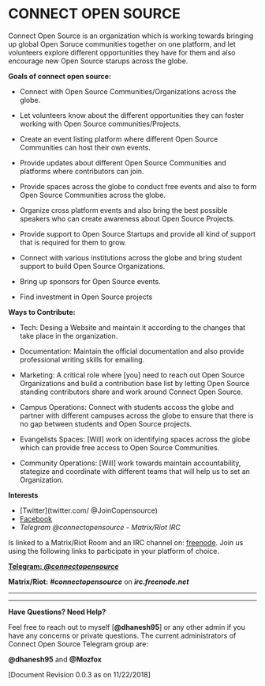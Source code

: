 # CONNECT OPEN SOURCE


Connect Open Source is an organization which is working towards bringing up global Open Soruce communities together on one platform, and let volunteers explore different opportunities they have for them and also encourage new Open Source starups across the globe.

**Goals of connect open source:**

- Connect with Open Source Communities/Organizations across the globe.

- Let volunteers know about the different opportunities they can foster working with Open Source communities/Projects.

- Create an event listing platform where different Open Source Communities can host their own events.

- Provide updates about different Open Source Communities and platforms where contributors can join.

- Provide spaces across the globe to conduct free events and also to form Open Source Communities across the globe.

- Organize cross platform events and also bring the best possible speakers who can create awareness about Open Source Projects.

- Provide support to Open Source Startups and provide all kind of support that is required for them to grow.

- Connect with various institutions across the globe and bring student support to build Open Source Organizations.

- Bring up sponsors for Open Source events.

- Find investment in Open Source projects

**Ways to Contribute:**

- Tech: Desing a Website and maintain it according to the changes that take place in the organization.

- Documentation: Maintain the official documentation and also provide professional writing skills for emailing.

- Marketing: A critical role where [you] need to reach out Open Source Organizations and build a contribution base list by letting Open Source standing contributors share and work around Connect Open Source.

- Campus Operations: Connect with students accoss the globe and partner with different campuses across the globe to ensure that there is no gap between students and Open Source projects.

- Evangelists Spaces: [Will] work on identifying spaces across the globe which can provide free access to Open Source Communities.

- Community Operations: [Will] work towards maintain accountability, stategize and coordinate with different teams that will help us to set an Organization.

**Interests**
- [Twitter](twitter.com/ @JoinCopensource)
- [Facebook](http://fb.me/JoinCopensource)
- _Telegram @connectopensource - Matrix/Riot IRC_

Is linked to a Matrix/Riot Room and an IRC channel on: [freenode](irc.freenode.net). Join us using the following links to participate in your platform of choice.

[**Telegram:** **_@connectopensource_**](https://t.me/connectopensource)

**Matrix/Riot:** **_#connectopensource_** on **_irc.freenode.net_**

***
---

**Have Questions? Need Help?**

Feel free to reach out to myself [**@dhanesh95**] or any other admin if you have any concerns or private questions. The current administrators of Connect Open Source Telegram group are:

**@dhanesh95** and **@Mozfox**





[Document Revision 0.0.3 as on 11/22/2018]
